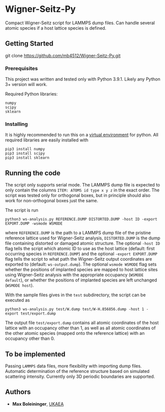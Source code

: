 # Wigner-Seitz-Py
Compact Wigner-Seitz script for LAMMPS dump files. Can handle several atomic species if a host lattice species is defined. 

## Getting Started

git clone https://github.com/mb4512/Wigner-Seitz-Py.git

### Prerequisites

This project was written and tested only with Python 3.9.1. Likely any Python 3+ version will work.

Required Python libraries:
```
numpy
scipy
sklearn
```

### Installing

It is highly recommended to run this on a [virtual environment](https://docs.python.org/3/tutorial/venv.html) for python. All required libraries are easily installed with 
```
pip3 install numpy
pip3 install scipy
pip3 install sklearn
```

## Running the code 

The script only supports serial mode. The LAMMPS dump file is expected to only contain the columns `ITEM: ATOMS id type x y z` in the exact order. The script was tested only for orthogonal boxes, but in principle should also work for non-orthogonal boxes just the same.

The script is run
```
python3 ws-analysis.py REFERENCE.DUMP DISTORTED.DUMP -host ID -export EXPORT.DUMP -wsmode WSMODE
```

where `REFERENCE.DUMP` is the path to a LAMMPS dump file of the pristine reference lattice used for Wigner-Seitz analysis, `DISTORTED.DUMP` is the dump file containing distorted or damaged atomic structure. The optional `-host ID` flag tells the script which atomic ID to use as the host lattice (default: first occurring species in `REFERENCE.DUMP`) and the optional `-export EXPORT.DUMP` flag tells the script to what path the Wigner-Seitz output coordinates are exported to (default: `ws-output.dump`). The optional `wsmode WSMODE` flag sets whether the positions of implanted species are mapped to host lattice sites using Wigner-Seitz analysis with the appropriate occupancy (`WSMODE default`), or whether the positions of implanted species are left unchanged (`WSMODE host`).

With the sample files gives in the `test` subdirectory, the script can be executed as
```
python3 ws-analysis.py test/W.dump test/W-H.856856.dump -host 1 -export test/export.dump
```

The output file `test/export.dump` contains all atomic coordinates of the host lattice with an occupancy other than 1, as well as all atomic coordinates of the other atomic species (mapped onto the reference lattice) with an occupancy other than 0.

## To be implemented

Passing `LAMMPS` data files, more flexibility with importing dump files. Automatic determination of the reference structure based on simulated scattering intensity. Currently only 3D periodic boundaries are supported.

## Authors

* **Max Boleininger**, [UKAEA](http://www.ccfe.ac.uk/) 

